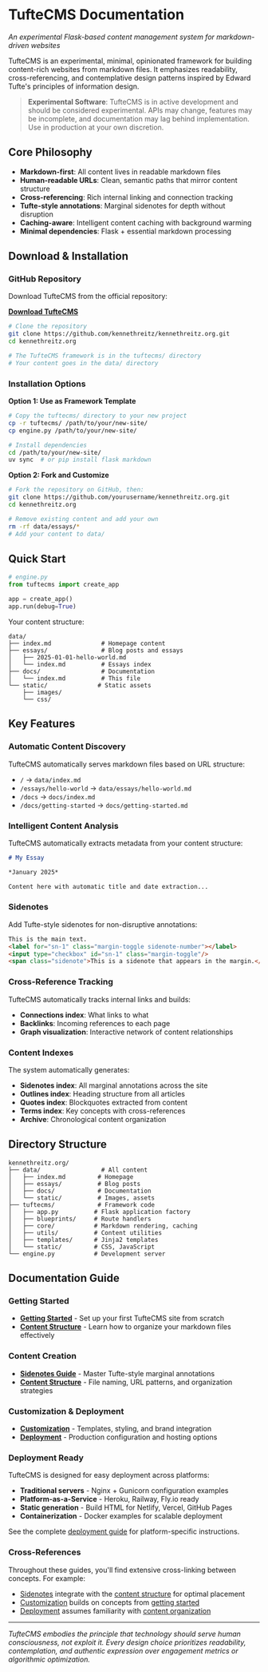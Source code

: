 # TufteCMS Documentation

*An experimental Flask-based content management system for markdown-driven websites*

TufteCMS is an experimental, minimal, opinionated framework for building content-rich websites from markdown files. It emphasizes readability, cross-referencing, and contemplative design patterns inspired by Edward Tufte's principles of information design.

> **Experimental Software**: TufteCMS is in active development and should be considered experimental. APIs may change, features may be incomplete, and documentation may lag behind implementation. Use in production at your own discretion.

## Core Philosophy

- **Markdown-first**: All content lives in readable markdown files
- **Human-readable URLs**: Clean, semantic paths that mirror content structure  
- **Cross-referencing**: Rich internal linking and connection tracking
- **Tufte-style annotations**: Marginal sidenotes for depth without disruption
- **Caching-aware**: Intelligent content caching with background warming
- **Minimal dependencies**: Flask + essential markdown processing

## Download & Installation

### GitHub Repository

Download TufteCMS from the official repository:

**[Download TufteCMS](https://github.com/kennethreitz/kennethreitz.org)**

```bash
# Clone the repository
git clone https://github.com/kennethreitz/kennethreitz.org.git
cd kennethreitz.org

# The TufteCMS framework is in the tuftecms/ directory
# Your content goes in the data/ directory
```

### Installation Options

**Option 1: Use as Framework Template**
```bash
# Copy the tuftecms/ directory to your new project
cp -r tuftecms/ /path/to/your/new-site/
cp engine.py /path/to/your/new-site/

# Install dependencies
cd /path/to/your/new-site/
uv sync  # or pip install flask markdown
```

**Option 2: Fork and Customize**
```bash
# Fork the repository on GitHub, then:
git clone https://github.com/yourusername/kennethreitz.org.git
cd kennethreitz.org

# Remove existing content and add your own
rm -rf data/essays/*
# Add your content to data/
```

## Quick Start

```python
# engine.py
from tuftecms import create_app

app = create_app()
app.run(debug=True)
```

Your content structure:

```
data/
├── index.md              # Homepage content
├── essays/               # Blog posts and essays
│   ├── 2025-01-01-hello-world.md
│   └── index.md          # Essays index
├── docs/                 # Documentation
│   └── index.md          # This file
└── static/              # Static assets
    ├── images/
    └── css/
```

## Key Features

### Automatic Content Discovery

TufteCMS automatically serves markdown files based on URL structure:

- `/` → `data/index.md`
- `/essays/hello-world` → `data/essays/hello-world.md` 
- `/docs` → `docs/index.md`
- `/docs/getting-started` → `docs/getting-started.md`

### Intelligent Content Analysis

TufteCMS automatically extracts metadata from your content structure:

```markdown
# My Essay

*January 2025*

Content here with automatic title and date extraction...
```

### Sidenotes

Add Tufte-style sidenotes for non-disruptive annotations:

```html
This is the main text.
<label for="sn-1" class="margin-toggle sidenote-number"></label>
<input type="checkbox" id="sn-1" class="margin-toggle"/>
<span class="sidenote">This is a sidenote that appears in the margin.</span>
```

### Cross-Reference Tracking

TufteCMS automatically tracks internal links and builds:

- **Connections index**: What links to what
- **Backlinks**: Incoming references to each page
- **Graph visualization**: Interactive network of content relationships

### Content Indexes

The system automatically generates:

- **Sidenotes index**: All marginal annotations across the site
- **Outlines index**: Heading structure from all articles  
- **Quotes index**: Blockquotes extracted from content
- **Terms index**: Key concepts with cross-references
- **Archive**: Chronological content organization

## Directory Structure

```
kennethreitz.org/
├── data/                 # All content
│   ├── index.md         # Homepage
│   ├── essays/          # Blog posts
│   ├── docs/            # Documentation
│   └── static/          # Images, assets
├── tuftecms/            # Framework code
│   ├── app.py          # Flask application factory
│   ├── blueprints/     # Route handlers
│   ├── core/           # Markdown rendering, caching
│   ├── utils/          # Content utilities
│   ├── templates/      # Jinja2 templates
│   └── static/         # CSS, JavaScript
└── engine.py           # Development server
```

## Documentation Guide

### Getting Started
- **[Getting Started](/docs/getting-started)** - Set up your first TufteCMS site from scratch
- **[Content Structure](/docs/content-structure)** - Learn how to organize your markdown files effectively

### Content Creation  
- **[Sidenotes Guide](/docs/sidenotes)** - Master Tufte-style marginal annotations
- **[Content Structure](/docs/content-structure)** - File naming, URL patterns, and organization strategies

### Customization & Deployment
- **[Customization](/docs/customization)** - Templates, styling, and brand integration  
- **[Deployment](/docs/deployment)** - Production configuration and hosting options

### Deployment Ready

TufteCMS is designed for easy deployment across platforms:

- **Traditional servers** - Nginx + Gunicorn configuration examples
- **Platform-as-a-Service** - Heroku, Railway, Fly.io ready  
- **Static generation** - Build HTML for Netlify, Vercel, GitHub Pages
- **Containerization** - Docker examples for scalable deployment

See the complete [deployment guide](/docs/deployment) for platform-specific instructions.

### Cross-References
Throughout these guides, you'll find extensive cross-linking between concepts. For example:
- [Sidenotes](/docs/sidenotes) integrate with the [content structure](/docs/content-structure) for optimal placement
- [Customization](/docs/customization) builds on concepts from [getting started](/docs/getting-started)
- [Deployment](/docs/deployment) assumes familiarity with [content organization](/docs/content-structure)

---

*TufteCMS embodies the principle that technology should serve human consciousness, not exploit it. Every design choice prioritizes readability, contemplation, and authentic expression over engagement metrics or algorithmic optimization.*